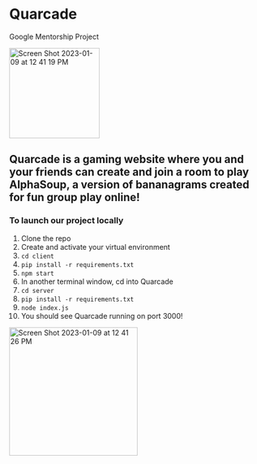 # Quarcade
Google Mentorship Project 


<img width="178" alt="Screen Shot 2023-01-09 at 12 41 19 PM" src="https://user-images.githubusercontent.com/62438089/211372403-352223a0-082a-4229-8ec0-5ad523c9de46.png">


## Quarcade is a gaming website where you and your friends can create and join a room to play AlphaSoup, a version of bananagrams created for fun group play online!

### To launch our project locally
1. Clone the repo
2. Create and activate your virtual environment
3. `cd client`
4. `pip install -r requirements.txt`
5. `npm start`
6. In another terminal window, cd into Quarcade
7. `cd server`
8. `pip install -r requirements.txt`
9. `node index.js`
10. You should see Quarcade running on port 3000!


<img width="253" alt="Screen Shot 2023-01-09 at 12 41 26 PM" src="https://user-images.githubusercontent.com/62438089/211372426-c5bda8b6-7d74-4ff9-ab30-fbd646a19599.png">
